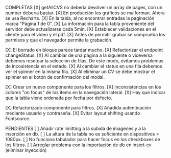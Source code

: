 COMPLETAS
[X] getAllCVS no debería devolver un array de pages, con un number debería bastar.
[X] En producción los gráficos se malforman. Ahora se usa Recharts.
[X] En la tabla, al no encontrar entradas la paginación marca "Página 1 de 0".
[X] La información para la tabla proveniente del servidor debe actualizarse cada 5min.
[X] Establecer validaciones en el cliente para el vídeo y el pdf.
[X] Antes de permitir grabar se comprueba los permisos y que el navegador permite la grabación.

[X] El borrado en bloque parece tardar mucho.
[X] Refactorizar el endpoint changeStatus.
[X] Al cambiar de una página a la siguiente o viceversa debemos resetear la selección de filas. De este modo, evitamos problemas de incosistencia en el estado.
[X] Al cambiar el status en una fila debemos ver el spinner en la misma fila.
[X] Al eliminar un CV se debe mostrar el spinner en el botón de confirmación del modal.

[X] Crear un nuevo componente para los filtros.
[X] Inconsistencias en los colores "on focus" de los items en la navegación lateral.
[X] Hay que indicar que la tabla viene ordenada por fecha por defecto.

[X] Refactorizado componente para filtros.
[X] Añadida autenticación mediante usuario y contraseña.
[X] Evitar layout shifting usando Fontsource.

PENDIENTES
[ ] Añadir rate limitting a la subida de imagenes y a la inserción en db.
[ ] La altura de la tabla no es suficiente en dispositivos > 1080px.
[ ] No funciona tabulador para hacer focus en los checkboxes de los filtros.
[ ] Arreglar problema con la importación de db en insert-cv (eliminar inyección)
